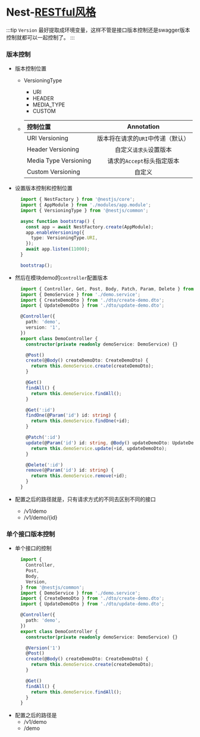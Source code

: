 # Nest-[RESTful风格](https://ggupzhh.github.io/blog/pages/document/api/01-RESTful%E9%A3%8E%E6%A0%BC.html)

:::tip 
`Version` 最好提取成环境变量，这样不管是接口版本控制还是swagger版本控制就都可以一起控制了。
:::

### 版本控制
  - 版本控制位置
    - VersioningType
      - URI
      - HEADER
      - MEDIA_TYPE
      - CUSTOM
       
    - | 控制位置 | Annotation |
      | :------------ | :---------: |
      | URI Versioning | 版本将在请求的`URI`中传递（默认）|
      | Header Versioning | 自定义`请求头`设置版本 |
      | Media Type Versioning | 请求的`Accept`标头指定版本 |
      | Custom Versioning | 自定义 |

  - 设置版本控制和控制位置
    ```ts
      import { NestFactory } from '@nestjs/core';
      import { AppModule } from './modules/app.module';
      import { VersioningType } from '@nestjs/common';

      async function bootstrap() {
        const app = await NestFactory.create(AppModule);
        app.enableVersioning({
          type: VersioningType.URI,
        });
        await app.listen(11000);
      }

      bootstrap();
    ```
  - 然后在模块demo的`controller`配置版本
    ```ts
      import { Controller, Get, Post, Body, Patch, Param, Delete } from '@nestjs/common';
      import { DemoService } from './demo.service';
      import { CreateDemoDto } from './dto/create-demo.dto';
      import { UpdateDemoDto } from './dto/update-demo.dto';

      @Controller({
        path: 'demo',
        version: '1',
      })
      export class DemoController {
        constructor(private readonly demoService: DemoService) {}

        @Post()
        create(@Body() createDemoDto: CreateDemoDto) {
          return this.demoService.create(createDemoDto);
        }

        @Get()
        findAll() {
          return this.demoService.findAll();
        }

        @Get(':id')
        findOne(@Param('id') id: string) {
          return this.demoService.findOne(+id);
        }

        @Patch(':id')
        update(@Param('id') id: string, @Body() updateDemoDto: UpdateDemoDto) {
          return this.demoService.update(+id, updateDemoDto);
        }

        @Delete(':id')
        remove(@Param('id') id: string) {
          return this.demoService.remove(+id);
        }
      }

    ```
  - 配置之后的路径就是，只有请求方式的不同去区别不同的接口
    - /v1/demo
    - /v1/demo/{id}

### 单个接口版本控制
  - 单个接口的控制
    ```ts
      import {
        Controller,
        Post,
        Body,
        Version,
      } from '@nestjs/common';
      import { DemoService } from './demo.service';
      import { CreateDemoDto } from './dto/create-demo.dto';
      import { UpdateDemoDto } from './dto/update-demo.dto';

      @Controller({
        path: 'demo',
      })
      export class DemoController {
        constructor(private readonly demoService: DemoService) {}

        @Version('1')
        @Post()
        create(@Body() createDemoDto: CreateDemoDto) {
          return this.demoService.create(createDemoDto);
        }

        @Get()
        findAll() {
          return this.demoService.findAll();
        }
      }
    ```
  - 配置之后的路径是
    - /v1/demo
    - /demo